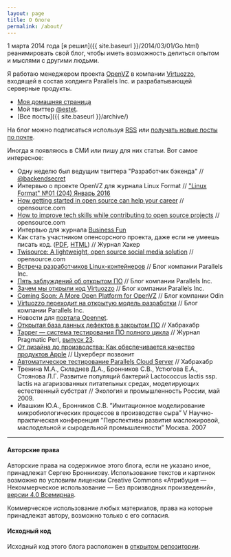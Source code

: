 ```yaml
---
layout: page
title: О блоге
permalink: /about/
---
```


1 марта 2014 года [я решил]({{ site.baseurl }}/2014/03/01/Go.html)
реанимировать свой блог, чтобы иметь возможность делиться
опытом и мыслями с другими людьми.

Я работаю менеджером проекта [OpenVZ](https://openvz.org/) в компании
[Virtuozzo](http://www.virtuozzo.com/), входящей в состав холдинга Parallels Inc.
и разрабатывающей серверные продукты.

- [Моя домашняя страница](https://bronevichok.ru/)
- Мой твиттер [@estet](https://twitter.com/estet).
- [Все посты]({{ site.baseurl }}/archive/)

На блог можно подписаться используя [RSS](http://feeds.feedburner.com/bronevichok)
или [получать новые посты по почте](http://feedburner.google.com/fb/a/mailverify?uri=bronevichok).

Иногда я появляюсь в СМИ или пишу для них статьи. Вот самое интересное:

- Одну неделю был ведущим твиттера "Разработчик бэкенда" // [@backendsecret](http://backendsecret.ru/estet/)
- Интервью о проекте OpenVZ для журнала Linux Format // ["Linux Format" №01 (204) Январь 2016](http://www.linuxformat.ru/anons204.phtml)
- [How getting started in open source can help your career](https://opensource.com/life/16/1/3-new-open-source-contributors-share-their-experiences) // opensource.com
- [How to improve tech skills while contributing to open source projects](https://opensource.com/life/16/1/open-source-skills) // opensource.com
- Интервью для журнала [Business Fun](http://issuu.com/anna924/docs/__.__________________)
- Как стать участником опенсорсного проекта, даже если не умеешь писать код. ([PDF](http://issuu.com/sersvop/docs/haker_12-2015?e=19335014/31864689), [HTML](https://xakep.ru/2015/12/29/open-source-career/)) // Журнал Хакер
- [Twisource: A lightweight, open source social media solution](http://opensource.com/business/15/11/twisource-lightweight-open-source-social-media-solution) // opensource.com
- [Встреча разработчиков Linux-контейнеров](http://habrahabr.ru/company/parallels/blog/266089/) // Блог компании Parallels Inc.
- [Пять заблуждений об открытом ПО](http://habrahabr.ru/company/parallels/blog/261609/) // Блог компании Parallels Inc.
- [Зачем мы открыли код Virtuozzo](http://habrahabr.ru/company/parallels/blog/259385/) // Блог компании Parallels Inc.
- [Coming Soon: A More Open Platform for OpenVZ](http://blog.odin.com/serviceprovider/2015/7/14/coming-soon-a-more-open-platform-for-openvz) // Блог компании Odin
- [Virtuozzo переходит на открытую модель разработки](http://habrahabr.ru/company/parallels/blog/256279/) // Блог компании Parallels Inc.
- Новости для [портала Opennet](http://www.opennet.ru/~sergeyb).
- [Открытая база данных дефектов в закрытом ПО](http://habrahabr.ru/post/253009/) // Хабрахабр
- [Tapper — система тестирования ПО полного цикла](http://pragmaticperl.com/authors/28) // Журнал Pragmatic Perl, [выпуск 23](http://pragmaticperl.com/issues/23).
- [От дизайна до производства: Как обеспечивается качество продуктов Apple](https://vc.ru/p/apple-test) // Цукерберг позвонит
- [Автоматическое тестирование Parallels Cloud Server](http://habrahabr.ru/post/204292/) // Хабрахабр
- Тренина М.А., Складнев Д.А., Бронников  С.В., Устюгова Е.А., Стоянова Л.Г. Развитие популяций бактерий Lactococcus lactis ssp. lactis на агаризованных питательных средах, моделирующих естественный субстрат // Экология и промышленность России, май 2009.
- Ивашкин Ю.А., Бронников С.В. ”Имитационное моделирование микробиологических процессов в производстве сыра” V Научно-практическая конференция ”Перспективы развития масложировой, маслодельной и сыродельной промышленности” Москва. 2007

----

#### Авторские права

Авторские права на содержимое этого блога, если не указано иное,
принадлежат Сергею Бронникову. Использование текстов и картинок
возможно по условиям лицензии Creative Commons
«Атрибуция — Некоммерческое использование — Без производных произведений»,
[версии 4.0 Всемирная](http://creativecommons.org/licenses/by-nc-nd/4.0/deed.ru).

Коммерческое использование любых материалов, права на которые принадлежат автору,
возможно только с его согласия.

#### Исходный код

Исходный код этого блога расположен в [открытом репозитории](https://github.com/ligurio/ligurio.github.io).
